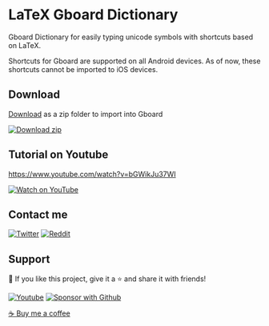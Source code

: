 # LaTeX Gboard Dictionary

Gboard Dictionary for easily typing unicode symbols with shortcuts based on LaTeX.

Shortcuts for Gboard are supported on all Android devices. As of now, these shortcuts cannot be imported to iOS devices.

## Download

[Download][download] as a zip folder to import into Gboard

[<img alt="Download zip" title="Download zip" src="https://img.shields.io/badge/Download-13.1-blue?style=for-the-badge&logo=docusign&logoColor=white&labelColor=00588b"/>][download]

## Tutorial on Youtube

https://www.youtube.com/watch?v=bGWikJu37WI

[<img alt="Watch on YouTube" title="Watch on YouTube" src="https://img.shields.io/badge/-Watch-red?style=for-the-badge&logo=youtube&logoColor=white"/>][tutorial]


## Contact me

<p align="left">
  <a href="https://twitter.com/DenverCoder1"><img alt="Twitter" title="Twitter" src="https://img.shields.io/badge/-Twitter-1DA1F2?style=for-the-badge&logo=twitter&logoColor=white"/></a>
  <a href="https://www.reddit.com/user/denvercoder1/"><img alt="Reddit" title="Reddit" src="https://img.shields.io/badge/-Reddit-FF5700?style=for-the-badge&logo=reddit&logoColor=white"/></a>
</p>

## Support

💖 If you like this project, give it a ⭐ and share it with friends!

<p align="left">
  <a href="https://www.youtube.com/channel/UCipSxT7a3rn81vGLw9lqRkg?sub_confirmation=1"><img alt="Youtube" title="Youtube" src="https://img.shields.io/badge/-Subscribe-red?style=for-the-badge&logo=youtube&logoColor=white"/></a>
  <a href="https://github.com/sponsors/DenverCoder1"><img alt="Sponsor with Github" title="Sponsor with Github" src="https://img.shields.io/badge/-Sponsor-ea4aaa?style=for-the-badge&logo=github&logoColor=white"/></a>
</p>

<a href="https://ko-fi.com/jlawrence">☕ Buy me a coffee</a>

[download]: https://github.com/DenverCoder1/LaTeX-Gboard-Dictionary/archive/v13.1.zip
[tutorial]: https://www.youtube.com/watch?v=bGWikJu37WI
